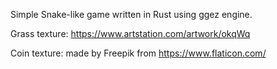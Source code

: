 Simple Snake-like game written in Rust using ggez engine.

Grass texture: https://www.artstation.com/artwork/okqWq

Coin texture: made by Freepik from https://www.flaticon.com/
